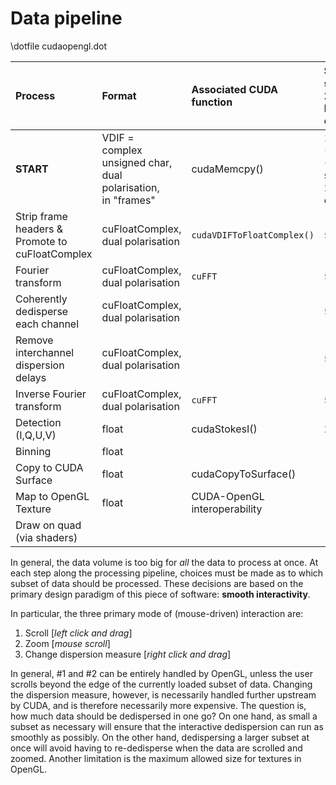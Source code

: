 # Data pipeline

\dotfile cudaopengl.dot

| Process | Format | Associated CUDA function | Size (1 second,<br>24 x 1.28 MHz channels) |
| :------ | :----- | :---------- | :------------ |
| **START** | VDIF =<br>complex unsigned char,<br>dual polarisation,<br>in "frames" | cudaMemcpy() | 125 MB (GPU)<br>(3 seconds, 24 coarse channels) |
| Strip frame headers &<br>Promote to cuFloatComplex | cuFloatComplex,<br>dual polarisation | `cudaVDIFToFloatComplex()` | 500 MB |
| Fourier transform | cuFloatComplex,<br>dual polarisation | `cuFFT` | 500 MB |
| Coherently dedisperse<br>each channel | cuFloatComplex,<br>dual polarisation |  | 500 MB |
| Remove interchannel<br>dispersion delays | cuFloatComplex,<br>dual polarisation |  | 500 MB |
| Inverse Fourier transform | cuFloatComplex,<br>dual polarisation | `cuFFT` | 500 MB |
| Detection (I,Q,U,V) | float | cudaStokesI() | 250 MB |
| Binning | float |  |  |
| Copy to CUDA Surface | float | cudaCopyToSurface() |  |
| Map to OpenGL Texture | float | CUDA-OpenGL interoperability |  |
| Draw on quad (via shaders) |  |  |  |

In general, the data volume is too big for *all* the data to process at once.
At each step along the processing pipeline, choices must be made as to which subset of data should be processed.
These decisions are based on the primary design paradigm of this piece of software: **smooth interactivity**.

In particular, the three primary mode of (mouse-driven) interaction are:

1. Scroll [*left click and drag*]
2. Zoom [*mouse scroll*]
3. Change dispersion measure [*right click and drag*]

In general, #1 and #2 can be entirely handled by OpenGL, unless the user scrolls beyond the edge of the currently loaded subset of data.
Changing the dispersion measure, however, is necessarily handled further upstream by CUDA, and is therefore necessarily more expensive.
The question is, how much data should be dedispersed in one go?
On one hand, as small a subset as necessary will ensure that the interactive dedispersion can run as smoothly as possibly.
On the other hand, dedispersing a larger subset at once will avoid having to re-dedisperse when the data are scrolled and zoomed.
Another limitation is the maximum allowed size for textures in OpenGL.

